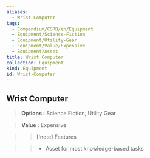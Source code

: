 ```yaml
---
aliases:
  - Wrist Computer
tags:
  - Compendium/CSRD/en/Equipment
  - Equipment/Science-Fiction
  - Equipment/Utility-Gear
  - Equipment/Value/Expensive
  - Equipment/Asset
title: Wrist Computer
collection: Equipment
kind: Equipment
id: Wrist-Computer
---
```

## Wrist Computer    
    
>    
> **Options :** Science Fiction, Utility Gear    
> **Value :** Expensive    
>>[!note] Features    
>> - Asset for most knowledge-based tasks
